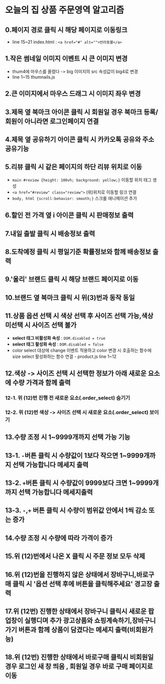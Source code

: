 # 오늘의 집 상품 주문영역 알고리즘
## 0.페이지 경로 클릭 시 해당 페이지로 이동링크
* line 15~21 index.html : `<a href="#" alt="">반려동물</a>`
## 1.작은 썸네일 이미지 이벤트 시 큰 이미지 변경
* thum4에 마우스를 올렸다 -> big 이미지의 src 속성값이 big4로 변경
* line 1~15 thumnails.js
## 2.큰 이미지에서 마우스 드래그 시 이미지 좌우 변경
## 3.제목 옆 북마크 아이콘 클릭 시 회원일 경우 북마크 등록/회원이 아니라면 로그인페이지 연결
## 4.제목 옆 공유하기 아이콘 클릭 시 카카오톡 공유와 주소공유기능
## 5.리뷰 클릭 시 같은 페이지의 하단 리뷰 위치로 이동
* `main #review {height: 100vh; background: yellow;}` 이동할 위치 태그 생성
* `<a href="#review" class="review">` (위)위치로 이동할 링크 연결
* `body, html {scroll-behavior: smooth;}` 스크롤 애니메이션 추가
## 6.할인 전 가격 옆 i 아이콘 클릭 시 판매정보 출력
## 7.내일 출발 클릭 시 배송정보 출력
## 8.도착예정 클릭 시 평일기준 확률정보와 함께 배송정보 출력
## 9.'울리' 브랜드 클릭 시 해당 브랜드 페이지로 이동
## 10.브랜드 옆 북마크 클릭 시 위(3)번과 동작 동일
## 11.상품 옵션 선택 시 색상 선택 후 사이즈 선택 가능,색상 미선택 시 사이즈 선택 불가
* **select 태그 비활성화 속성** : `DOM.disabled = true`
* **select 태그 활성화 속성** : `DOM.disabled = false`
* color select 대상에 change 이벤트 적용하고 color 변경 시 호출하는 함수에 size select 활성화하는 함수 연결 - product.js line 1~12
## 12.색상 -> 사이즈 선택 시 선택한 정보가 아래 새로운 요소에 수량 가격과 함께 출력
### 12-1. 위 (12)번 진행 전 새로운 요소(.order_select) 숨기기
### 12-2. 위 (12)번 색상 -> 사이즈 선택 시 새로운 요소(.order_select) 보이기
## 13.수량 조정 시 1~9999개까지 선택 가능 기능
## 13-1. `-`버튼 클릭 시 수량값이 1보다 작으면 1~9999개까지 선택 가능합니다 메세지 출력
## 13-2. `+`버튼 클릭 시 수량값이 9999보다 크면 1~9999개까지 선택 가능합니다 메세지출력
## 13-3. `-`,`+` 버튼 클릭 시 수량이 범위값 안에서 1씩 감소 또는 증가
## 14.수량 조정 시 수량에 따라 가격이 증가
## 15.위 (12)번에서 나온 X 클릭 시 주문 정보 모두 삭제
## 16.위 (12)번을 진행하지 않은 상태에서 장바구니,바로구매 클릭 시 '옵션 선택 후에 버튼을 클릭해주세요' 경고장 출력
## 17.위 (12번) 진행한 상태에서 장바구니 클릭시 새로운 팝업창이 실행디며 추가 광고상품와 쇼핑계속하기,장바구니 가기 버튼과 함께 상품이 담겼다는 메세지 출력(비회원가능)
## 18.위 (12번) 진행한 상태에서 바로구매 클릭시 비회원일 경우 로그인 새 창 띄움 , 회원일 경우 바로 구매 페이지로 이동
